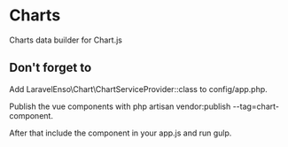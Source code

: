 # Charts
Charts data builder for Chart.js

## Don't forget to

Add LaravelEnso\Chart\ChartServiceProvider::class to config/app.php.

Publish the vue components with php artisan vendor:publish --tag=chart-component.

After that include the component in your app.js and run gulp.